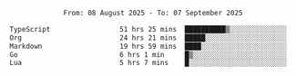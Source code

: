 <div align="center">
<p style="text-align: center;">
<!--START_SECTION:waka-->

```txt
From: 08 August 2025 - To: 07 September 2025

TypeScript                 51 hrs 25 mins  ██████████▒░░░░░░░░░░░░░░   41.51 %
Org                        24 hrs 21 mins  █████░░░░░░░░░░░░░░░░░░░░   19.66 %
Markdown                   19 hrs 59 mins  ████░░░░░░░░░░░░░░░░░░░░░   16.14 %
Go                         6 hrs 1 min     █▒░░░░░░░░░░░░░░░░░░░░░░░   04.87 %
Lua                        5 hrs 7 mins    █░░░░░░░░░░░░░░░░░░░░░░░░   04.14 %
```

<!--END_SECTION:waka-->
</p>
</div>
